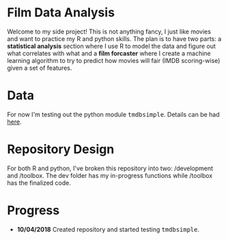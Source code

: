 # Film Data Analysis
Welcome to my side project! This is not anything fancy, I just like movies and want to practice my R and python skills. 
The plan is to have two parts: a __statistical analysis__ section where I use R to model the data 
and figure out what correlates with what and a __film forcaster__ where I create a machine learning 
algorithm to try to predict how movies will fair (IMDB scoring-wise) given a set of features.

# Data
For now I'm testing out the python module <tt>tmdbsimple</tt>. Details can be had [here](https://pypi.org/project/tmdbsimple/).

# Repository Design
For both R and python, I've broken this repository into two: /development and /toolbox. The dev folder has my in-progress functions while /toolbox has the finalized code.

# Progress
* __10/04/2018__ Created repository and started testing <tt>tmdbsimple</tt>.
